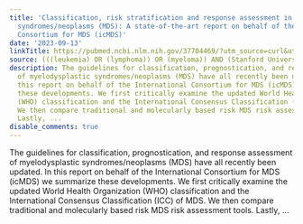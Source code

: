 ```yaml
---
title: 'Classification, risk stratification and response assessment in myelodysplastic
  syndromes/neoplasms (MDS): A state-of-the-art report on behalf of the International
  Consortium for MDS (icMDS)'
date: '2023-09-13'
linkTitle: https://pubmed.ncbi.nlm.nih.gov/37704469/?utm_source=curl&utm_medium=rss&utm_campaign=pubmed-2&utm_content=1Rkszs2HVZ2RHP33OibaNFew6VK-LzjJWTD4GwmLlk8B-wCceh&fc=20220923065203&ff=20230914180856&v=2.17.9.post6+86293ac
source: (((leukemia) OR (lymphoma)) OR (myeloma)) AND (Stanford University[Affiliation])
description: The guidelines for classification, prognostication, and response assessment
  of myelodysplastic syndromes/neoplasms (MDS) have all recently been updated. In
  this report on behalf of the International Consortium for MDS (icMDS) we summarize
  these developments. We first critically examine the updated World Health Organization
  (WHO) classification and the International Consensus Classification (ICC) of MDS.
  We then compare traditional and molecularly based risk MDS risk assessment tools.
  Lastly, ...
disable_comments: true
---
```

The guidelines for classification, prognostication, and response assessment of myelodysplastic syndromes/neoplasms (MDS) have all recently been updated. In this report on behalf of the International Consortium for MDS (icMDS) we summarize these developments. We first critically examine the updated World Health Organization (WHO) classification and the International Consensus Classification (ICC) of MDS. We then compare traditional and molecularly based risk MDS risk assessment tools. Lastly, ...